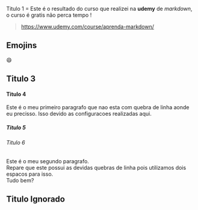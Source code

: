 Titulo 1
= Este é o resultado do curso que realizei na **udemy** de _markdown_, o curso é gratis não perca tempo ! 
> https://www.udemy.com/course/aprenda-markdown/

## Emojins
:smile:

Titulo 3
-

#### Titulo 4
Este é o meu primeiro paragrafo que nao esta com quebra de linha aonde eu precisso. 
Isso devido as configuracoes realizadas aqui.

##### Titulo 5

###### Titulo 6
Este é o meu segundo paragrafo.  
Repare que este possui as devidas quebras de linha pois utilizamos dois espacos para isso.  
Tudo bem?

## Titulo Ignorado ##
